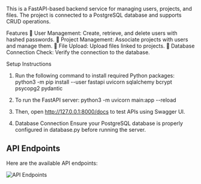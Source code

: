 This is a FastAPI-based backend service for managing users, projects, and files. The project is connected to a PostgreSQL database and supports CRUD operations.

Features
🔹 User Management: Create, retrieve, and delete users with hashed passwords.
🔹 Project Management: Associate projects with users and manage them.
🔹 File Upload: Upload files linked to projects.
🔹 Database Connection Check: Verify the connection to the database.



Setup Instructions
1. Run the following command to install required Python packages:
python3 -m pip install --user fastapi uvicorn sqlalchemy bcrypt psycopg2 pydantic

2. To run the FastAPI server:
python3 -m uvicorn main:app --reload

3. Then, open http://127.0.0.1:8000/docs to test APIs using Swagger UI.

4. Database Connection
Ensure your PostgreSQL database is properly configured in database.py before running the server.


## API Endpoints

Here are the available API endpoints:

![API Endpoints](fastapi/description.png)
